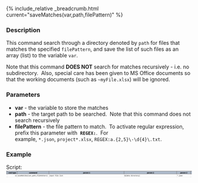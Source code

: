 {% include_relative _breadcrumb.html current="saveMatches(var,path,filePattern)" %}


### Description
This command search through a directory denoted by `path` for files that matches the specified `filePattern`, and 
save the list of such files as an array (list) to the variable `var`. 

Note that this command **DOES NOT** search for matches recursively - i.e. no subdirectory.  Also, special care has 
been given to MS Office documents so that the working documents (such as `~myFile.xlsx`) will be ignored.


### Parameters
- **var** \- the variable to store the matches
- **path** \- the target path to be searched.  Note that this command does not search recursively
- **filePattern** \- the file pattern to match.  To activate regular expression, prefix this parameter with 
  **`REGEX:`**.  For example, `*.json`, `project*.xlsx`, `REGEX:a.{2,5}\-\d{4}\.txt`. 


### Example
Script:<br/>
![script](image/saveMatches_01.png)

